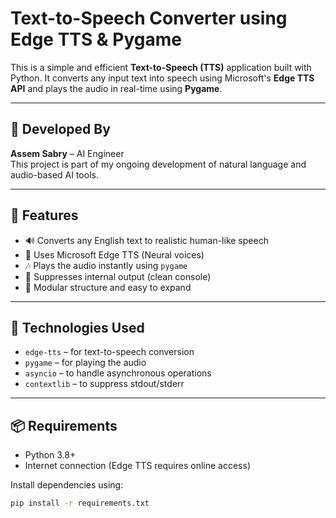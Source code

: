 # Text-to-Speech Converter using Edge TTS & Pygame

This is a simple and efficient **Text-to-Speech (TTS)** application built with Python. It converts any input text into speech using Microsoft's **Edge TTS API** and plays the audio in real-time using **Pygame**.

---

## 🧠 Developed By

**Assem Sabry** – AI Engineer  
This project is part of my ongoing development of natural language and audio-based AI tools.

---

## 🎯 Features

- 🔊 Converts any English text to realistic human-like speech
- 🎤 Uses Microsoft Edge TTS (Neural voices)
- 🎶 Plays the audio instantly using `pygame`
- 🤫 Suppresses internal output (clean console)
- 🧱 Modular structure and easy to expand

---

## 🧪 Technologies Used

- `edge-tts` – for text-to-speech conversion
- `pygame` – for playing the audio
- `asyncio` – to handle asynchronous operations
- `contextlib` – to suppress stdout/stderr

---

## 📦 Requirements

- Python 3.8+
- Internet connection (Edge TTS requires online access)

Install dependencies using:

```bash
pip install -r requirements.txt
